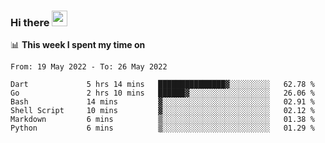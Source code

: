 ### Hi there <a href="https://www.gautamkrishnar.com/"><img src="https://media.giphy.com/media/hvRJCLFzcasrR4ia7z/giphy.gif" width="25px"></a>

📊 **This week I spent my time on**

<!--START_SECTION:waka-->

```text
From: 19 May 2022 - To: 26 May 2022

Dart             5 hrs 14 mins   ███████████████▓░░░░░░░░░   62.78 %
Go               2 hrs 10 mins   ██████▓░░░░░░░░░░░░░░░░░░   26.06 %
Bash             14 mins         ▓░░░░░░░░░░░░░░░░░░░░░░░░   02.91 %
Shell Script     10 mins         ▓░░░░░░░░░░░░░░░░░░░░░░░░   02.12 %
Markdown         6 mins          ▒░░░░░░░░░░░░░░░░░░░░░░░░   01.38 %
Python           6 mins          ▒░░░░░░░░░░░░░░░░░░░░░░░░   01.29 %
```

<!--END_SECTION:waka-->
